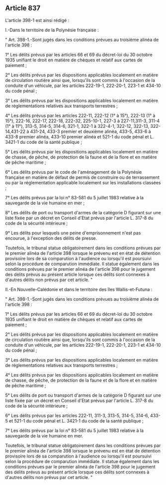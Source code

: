 Article 837
----
L'article 398-1 est ainsi rédigé :

I.-Dans le territoire de la Polynésie française :

" Art. 398-1.-Sont jugés dans les conditions prévues au troisième alinéa de
l'article 398 :

1° Les délits prévus par les articles 66 et 69 du décret-loi du 30 octobre 1935
unifiant le droit en matière de chèques et relatif aux cartes de paiement ;

2° Les délits prévus par les dispositions applicables localement en matière de
circulation routière ainsi que, lorsqu'ils sont commis à l'occasion de la
conduite d'un véhicule, par les articles 222-19-1, 222-20-1, 223-1 et 434-10 du
code pénal ;

3° Les délits prévus par les dispositions applicables localement en matière de
réglementations relatives aux transports terrestres ;

4° Les délits prévus par les articles 222-11, 222-12 (1° à 15°), 222-13 (1° à
15°), 222-16, 222-17, 222-18, 222-32, 225-10-1, 227-3 à 227-11,311-3, 311-4 (1°
à 11°), 313-5, 314-5, 314-6, 321-1, 322-1 à 322-4-1, 322-12, 322-13,
322-14,431-22 à 431-24, 433-3 premier et deuxième alinéa, 433-5, 433-6 à 433-8
premier alinéa, 433-10 premier alinéa et 521-1 du code pénal et L. 3421-1 du
code de la santé publique ;

5° Les délits prévus par les dispositions applicables localement en matière de
chasse, de pêche, de protection de la faune et de la flore et en matière de
pêche maritime ;

6° Les délits prévus par le code de l'aménagement de la Polynésie française en
matière de défaut de permis de construire ou de terrassement ou par la
réglementation applicable localement sur les installations classées ;

7° Les délits prévus par la loi n° 83-581 du 5 juillet 1983 relative à la
sauvegarde de la vie humaine en mer ;

8° Les délits de port ou transport d'armes de la catégorie D figurant sur une
liste fixée par un décret en Conseil d'Etat prévus par l'article L. 317-8 du
code de la sécurité intérieure ;

9° Les délits pour lesquels une peine d'emprisonnement n'est pas encourue, à
l'exception des délits de presse.

Toutefois, le tribunal statue obligatoirement dans les conditions prévues par le
premier alinéa de l'article 398 lorsque le prévenu est en état de détention
provisoire lors de sa comparution à l'audience ou lorsqu'il est poursuivi selon
la procédure de comparution immédiate. Il statue également dans les conditions
prévues par le premier alinéa de l'article 398 pour le jugement des délits
prévus au présent article lorsque ces délits sont connexes à d'autres délits non
prévus par cet article. "

II.-En Nouvelle-Calédonie et dans le territoire des îles Wallis-et-Futuna :

" Art. 398-1.-Sont jugés dans les conditions prévues au troisième alinéa de
l'article 398 :

1° Les délits prévus par les articles 66 et 69 du décret-loi du 30 octobre 1935
unifiant le droit en matière de chèques et relatif aux cartes de paiement ;

2° Les délits prévus par les dispositions applicables localement en matière de
circulation routière ainsi que, lorsqu'ils sont commis à l'occasion de la
conduite d'un véhicule, par les articles 222-19-1, 222-20-1, 223-1 et 434-10 du
code pénal ;

3° Les délits prévus par les dispositions applicables localement en matière de
réglementations relatives aux transports terrestres ;

4° Les délits prévus par les dispositions applicables localement en matière de
chasse, de pêche, de protection de la faune et de la flore et en matière de
pêche maritime ;

5° Les délits de port ou transport d'armes de la catégorie D figurant sur une
liste fixée par un décret en Conseil d'Etat prévus par l'article L. 317-8 du
code de la sécurité intérieure ;

6° Les délits prévus par les articles 222-11, 311-3, 313-5, 314-5, 314-6, 433-5
et 521-1 du code pénal et L. 3421-1 du code de la santé publique ;

7° Les délits prévus par la loi n° 83-581 du 5 juillet 1983 relative à la
sauvegarde de la vie humaine en mer.

Toutefois, le tribunal statue obligatoirement dans les conditions prévues par le
premier alinéa de l'article 398 lorsque le prévenu est en état de détention
provisoire lors de sa comparution à l'audience ou lorsqu'il est poursuivi selon
la procédure de comparution immédiate. Il statue également dans les conditions
prévues par le premier alinéa de l'article 398 pour le jugement des délits
prévus au présent article lorsque ces délits sont connexes à d'autres délits non
prévus par cet article. "
